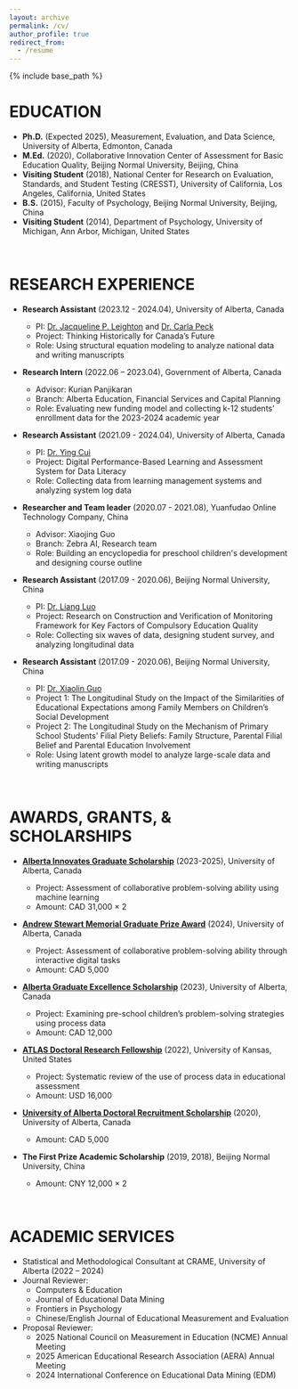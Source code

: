```yaml
---
layout: archive
permalink: /cv/
author_profile: true
redirect_from:
  - /resume
---
```


{% include base_path %}

EDUCATION
======
* **Ph.D.** (Expected 2025), Measurement, Evaluation, and Data Science, University of Alberta, Edmonton, Canada
* **M.Ed.** (2020), Collaborative Innovation Center of Assessment for Basic Education Quality, Beijing Normal University, Beijing, China
* **Visiting Student** (2018), National Center for Research on Evaluation, Standards, and Student Testing (CRESST), University of California, Los Angeles, California, United States
* **B.S.** (2015), Faculty of Psychology, Beijing Normal University, Beijing, China
* **Visiting Student** (2014), Department of Psychology, University of Michigan, Ann Arbor, Michigan, United States

&nbsp;

RESEARCH EXPERIENCE
======
* **Research Assistant** (2023.12 - 2024.04), University of Alberta, Canada
  * PI: [Dr. Jacqueline P. Leighton](https://apps.ualberta.ca/directory/person/jleighto) and [Dr. Carla Peck](https://apps.ualberta.ca/directory/person/peck1)
  * Project: Thinking Historically for Canada’s Future
  * Role: Using structural equation modeling to analyze national data and writing manuscripts

* **Research Intern** (2022.06 – 2023.04), Government of Alberta, Canada
  * Advisor: Kurian Panjikaran
  * Branch: Alberta Education, Financial Services and Capital Planning
  * Role: Evaluating new funding model and collecting k-12 students’ enrollment data for the 2023-2024 academic year

* **Research Assistant** (2021.09 - 2024.04), University of Alberta, Canada
  * PI: [Dr. Ying Cui](https://apps.ualberta.ca/directory/person/yc)
  * Project: Digital Performance-Based Learning and Assessment System for Data Literacy
  * Role: Collecting data from learning management systems and analyzing system log data

* **Researcher and Team leader** (2020.07 - 2021.08), Yuanfudao Online Technology Company, China
  * Advisor: Xiaojing Guo
  * Branch: Zebra AI, Research team
  * Role: Building an encyclopedia for preschool children's development and designing course outline

* **Research Assistant** (2017.09 - 2020.06), Beijing Normal University, China
  * PI: [Dr. Liang Luo](https://psych.bnu.edu.cn/xbgk/xbld/ll/index.htm)
  * Project: Research on Construction and Verification of Monitoring Framework for Key Factors of Compulsory Education Quality
  * Role: Collecting six waves of data, designing student survey, and analyzing longitudinal data

* **Research Assistant** (2017.09 - 2020.06), Beijing Normal University, China
  * PI: [Dr. Xiaolin Guo](https://cicabeq.bnu.edu.cn/rcpy/kcgx/GG/6fd772e2c11e4d148855ebf532969e10.htm)
  * Project 1: The Longitudinal Study on the Impact of the Similarities of Educational Expectations among Family Members on Children’s Social Development
  * Project 2: The Longitudinal Study on the Mechanism of Primary School Students' Filial Piety Beliefs: Family Structure, Parental Filial Belief and Parental Education Involvement
  * Role: Using latent growth model to analyze large-scale data and writing manuscripts

&nbsp;
  
AWARDS, GRANTS, & SCHOLARSHIPS
======
* [**Alberta Innovates Graduate Scholarship**](https://www.ualberta.ca/en/graduate-studies/fees-funding/scholarships-awards/alberta-innovates/index.html) (2023-2025), University of Alberta, Canada
  * Project: Assessment of collaborative problem-solving ability using machine learning
  * Amount: CAD 31,000 × 2

* [**Andrew Stewart Memorial Graduate Prize Award**](https://www.ualberta.ca/en/graduate-studies/fees-funding/scholarships-awards/andrew-stewart-memorial.html#:~:text=The%20Andrew%20Stewart%20Memorial%20Graduate,in%20pursuit%20of%20new%20knowledge.) (2024), University of Alberta, Canada
  * Project: Assessment of collaborative problem-solving ability through interactive digital tasks
  * Amount: CAD 5,000

* [**Alberta Graduate Excellence Scholarship**](https://www.ualberta.ca/en/graduate-studies/fees-funding/scholarships-awards/alberta-graduate-excellence-scholarship.html) (2023), University of Alberta, Canada
  * Project: Examining pre-school children’s problem-solving strategies using process data
  * Amount: CAD 12,000

* [**ATLAS Doctoral Research Fellowship**](https://atlas.ku.edu/fellowship) (2022), University of Kansas, United States
  * Project: Systematic review of the use of process data in educational assessment
  * Amount: USD 16,000

* [**University of Alberta Doctoral Recruitment Scholarship**](https://www.ualberta.ca/en/graduate-studies/fees-funding/scholarships-awards/recruitment-scholarship.html) (2020), University of Alberta, Canada
  * Amount: CAD 5,000

* **The First Prize Academic Scholarship** (2019, 2018), Beijing Normal University, China
  * Amount: CNY 12,000 × 2

&nbsp;
  
ACADEMIC SERVICES
======
* Statistical and Methodological Consultant at CRAME, University of Alberta (2022 – 2024)
* Journal Reviewer:
  * Computers & Education
  * Journal of Educational Data Mining
  * Frontiers in Psychology
  * Chinese/English Journal of Educational Measurement and Evaluation
* Proposal Reviewer:
  * 2025 National Council on Measurement in Education (NCME) Annual Meeting
  * 2025 American Educational Research Association (AERA) Annual Meeting
  * 2024 International Conference on Educational Data Mining (EDM)
